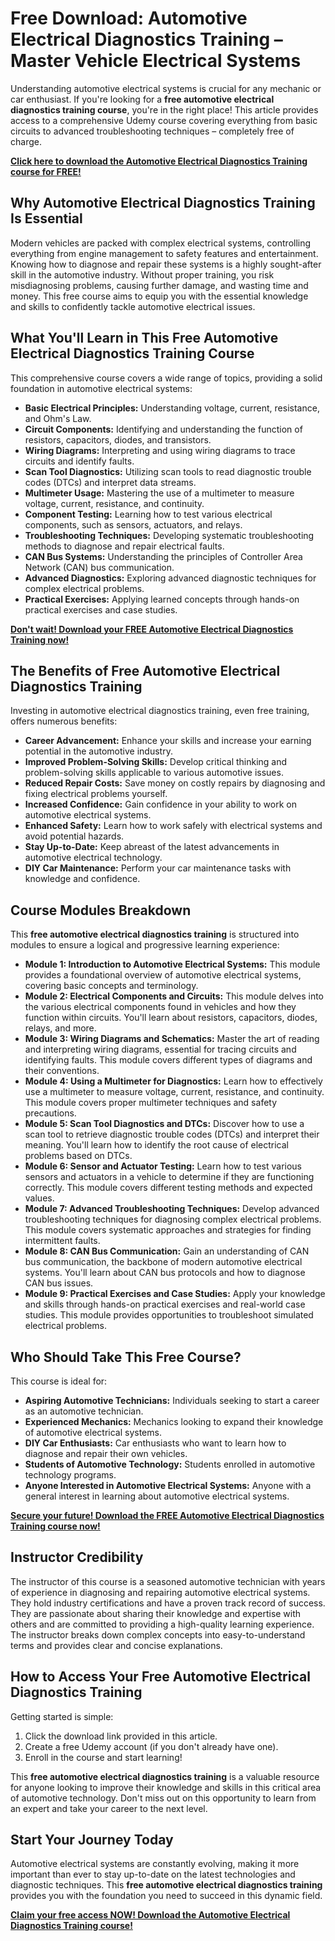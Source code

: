 # Free Download: Automotive Electrical Diagnostics Training – Master Vehicle Electrical Systems

Understanding automotive electrical systems is crucial for any mechanic or car enthusiast. If you're looking for a **free automotive electrical diagnostics training course**, you're in the right place! This article provides access to a comprehensive Udemy course covering everything from basic circuits to advanced troubleshooting techniques – completely free of charge.

[**Click here to download the Automotive Electrical Diagnostics Training course for FREE!**](https://udemywork.com/automotive-electrical-diagnostics-training)

## Why Automotive Electrical Diagnostics Training Is Essential

Modern vehicles are packed with complex electrical systems, controlling everything from engine management to safety features and entertainment. Knowing how to diagnose and repair these systems is a highly sought-after skill in the automotive industry. Without proper training, you risk misdiagnosing problems, causing further damage, and wasting time and money. This free course aims to equip you with the essential knowledge and skills to confidently tackle automotive electrical issues.

## What You'll Learn in This Free Automotive Electrical Diagnostics Training Course

This comprehensive course covers a wide range of topics, providing a solid foundation in automotive electrical systems:

*   **Basic Electrical Principles:** Understanding voltage, current, resistance, and Ohm's Law.
*   **Circuit Components:** Identifying and understanding the function of resistors, capacitors, diodes, and transistors.
*   **Wiring Diagrams:** Interpreting and using wiring diagrams to trace circuits and identify faults.
*   **Scan Tool Diagnostics:** Utilizing scan tools to read diagnostic trouble codes (DTCs) and interpret data streams.
*   **Multimeter Usage:** Mastering the use of a multimeter to measure voltage, current, resistance, and continuity.
*   **Component Testing:** Learning how to test various electrical components, such as sensors, actuators, and relays.
*   **Troubleshooting Techniques:** Developing systematic troubleshooting methods to diagnose and repair electrical faults.
*   **CAN Bus Systems:** Understanding the principles of Controller Area Network (CAN) bus communication.
*   **Advanced Diagnostics:** Exploring advanced diagnostic techniques for complex electrical problems.
*   **Practical Exercises:** Applying learned concepts through hands-on practical exercises and case studies.

[**Don't wait! Download your FREE Automotive Electrical Diagnostics Training now!**](https://udemywork.com/automotive-electrical-diagnostics-training)

## The Benefits of Free Automotive Electrical Diagnostics Training

Investing in automotive electrical diagnostics training, even free training, offers numerous benefits:

*   **Career Advancement:** Enhance your skills and increase your earning potential in the automotive industry.
*   **Improved Problem-Solving Skills:** Develop critical thinking and problem-solving skills applicable to various automotive issues.
*   **Reduced Repair Costs:** Save money on costly repairs by diagnosing and fixing electrical problems yourself.
*   **Increased Confidence:** Gain confidence in your ability to work on automotive electrical systems.
*   **Enhanced Safety:** Learn how to work safely with electrical systems and avoid potential hazards.
*   **Stay Up-to-Date:** Keep abreast of the latest advancements in automotive electrical technology.
*   **DIY Car Maintenance:** Perform your car maintenance tasks with knowledge and confidence.

## Course Modules Breakdown

This **free automotive electrical diagnostics training** is structured into modules to ensure a logical and progressive learning experience:

*   **Module 1: Introduction to Automotive Electrical Systems:** This module provides a foundational overview of automotive electrical systems, covering basic concepts and terminology.
*   **Module 2: Electrical Components and Circuits:** This module delves into the various electrical components found in vehicles and how they function within circuits. You'll learn about resistors, capacitors, diodes, relays, and more.
*   **Module 3: Wiring Diagrams and Schematics:** Master the art of reading and interpreting wiring diagrams, essential for tracing circuits and identifying faults. This module covers different types of diagrams and their conventions.
*   **Module 4: Using a Multimeter for Diagnostics:** Learn how to effectively use a multimeter to measure voltage, current, resistance, and continuity. This module covers proper multimeter techniques and safety precautions.
*   **Module 5: Scan Tool Diagnostics and DTCs:** Discover how to use a scan tool to retrieve diagnostic trouble codes (DTCs) and interpret their meaning. You'll learn how to identify the root cause of electrical problems based on DTCs.
*   **Module 6: Sensor and Actuator Testing:** Learn how to test various sensors and actuators in a vehicle to determine if they are functioning correctly. This module covers different testing methods and expected values.
*   **Module 7: Advanced Troubleshooting Techniques:** Develop advanced troubleshooting techniques for diagnosing complex electrical problems. This module covers systematic approaches and strategies for finding intermittent faults.
*   **Module 8: CAN Bus Communication:** Gain an understanding of CAN bus communication, the backbone of modern automotive electrical systems. You'll learn about CAN bus protocols and how to diagnose CAN bus issues.
*   **Module 9: Practical Exercises and Case Studies:** Apply your knowledge and skills through hands-on practical exercises and real-world case studies. This module provides opportunities to troubleshoot simulated electrical problems.

## Who Should Take This Free Course?

This course is ideal for:

*   **Aspiring Automotive Technicians:** Individuals seeking to start a career as an automotive technician.
*   **Experienced Mechanics:** Mechanics looking to expand their knowledge of automotive electrical systems.
*   **DIY Car Enthusiasts:** Car enthusiasts who want to learn how to diagnose and repair their own vehicles.
*   **Students of Automotive Technology:** Students enrolled in automotive technology programs.
*   **Anyone Interested in Automotive Electrical Systems:** Anyone with a general interest in learning about automotive electrical systems.

[**Secure your future! Download the FREE Automotive Electrical Diagnostics Training course now!**](https://udemywork.com/automotive-electrical-diagnostics-training)

## Instructor Credibility

The instructor of this course is a seasoned automotive technician with years of experience in diagnosing and repairing automotive electrical systems. They hold industry certifications and have a proven track record of success. They are passionate about sharing their knowledge and expertise with others and are committed to providing a high-quality learning experience. The instructor breaks down complex concepts into easy-to-understand terms and provides clear and concise explanations.

## How to Access Your Free Automotive Electrical Diagnostics Training

Getting started is simple:

1.  Click the download link provided in this article.
2.  Create a free Udemy account (if you don't already have one).
3.  Enroll in the course and start learning!

This **free automotive electrical diagnostics training** is a valuable resource for anyone looking to improve their knowledge and skills in this critical area of automotive technology. Don't miss out on this opportunity to learn from an expert and take your career to the next level.

## Start Your Journey Today

Automotive electrical systems are constantly evolving, making it more important than ever to stay up-to-date on the latest technologies and diagnostic techniques. This **free automotive electrical diagnostics training** provides you with the foundation you need to succeed in this dynamic field.

[**Claim your free access NOW! Download the Automotive Electrical Diagnostics Training course!**](https://udemywork.com/automotive-electrical-diagnostics-training)

